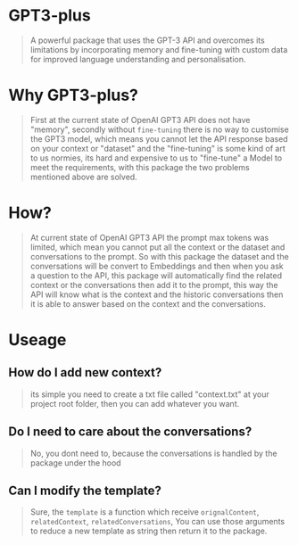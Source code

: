 # GPT3-plus
> A powerful package that uses the GPT-3 API and overcomes its limitations by incorporating memory and fine-tuning with custom data for improved language understanding and personalisation.


# Why GPT3-plus?
> First at the current state of OpenAI GPT3 API does not have "memory", secondly without `fine-tuning` there is no way to customise the GPT3 model, which means you cannot let the API response based on your context or "dataset" and the "fine-tuning" is some kind of art to us normies, its hard and expensive to us to "fine-tune" a Model to meet the requirements, with this package the two problems mentioned above are solved.


# How?
> At current state of OpenAI GPT3 API the prompt max tokens was limited, which mean you cannot put all the context or the dataset and conversations to the prompt.
So with this package the dataset and the conversations will be convert to Embeddings and then when you ask a question to the API, this package will automatically find the related context or the conversations then add it to the prompt, this way the API will know what is the context and the historic conversations then it is able to answer based on the context and the conversations.

# Useage
## How do I add new context?
> its simple you need to create a txt file called "context.txt" at your project root folder, then you can add whatever you want.

## Do I need to care about the conversations?
> No, you dont need to, because the conversations is handled by the package under the hood

## Can I modify the template?
> Sure, the `template` is a function which receive `orignalContent`, `relatedContext`, `relatedConversations`, You can use those arguments to reduce a new template as string then return it to the package.
